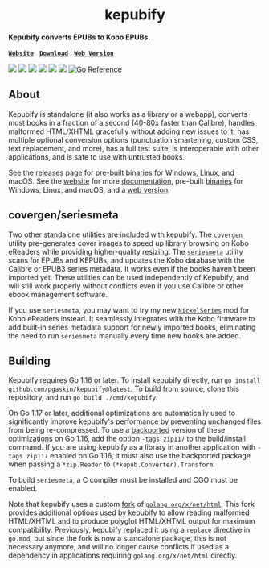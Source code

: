 <h1 align="center">kepubify</h1>

**Kepubify converts EPUBs to Kobo EPUBs.**

**[`Website`](https://pgaskin.net/kepubify/)** &nbsp; **[`Download`](https://pgaskin.net/kepubify/dl/)** &nbsp; **[`Web Version`](https://pgaskin.net/kepubify/try/)**

[![](https://img.shields.io/github/v/release/pgaskin/kepubify)](https://github.com/pgaskin/kepubify/releases/latest) [![](https://img.shields.io/drone/build/pgaskin/kepubify/master)](https://cloud.drone.io/pgaskin/kepubify) [![](https://img.shields.io/drone/build/pgaskin/kepubify/master?label=linux%20build)](https://cloud.drone.io/pgaskin/kepubify) [![](https://img.shields.io/appveyor/ci/pgaskin/kepubify/master?label=windows%20build)](https://ci.appveyor.com/project/pgaskin/kepubify/branch/master) [![](https://img.shields.io/travis/com/pgaskin/kepubify/master?label=macOS%20build)](https://travis-ci.com/pgaskin/kepubify) ![](https://img.shields.io/github/go-mod/go-version/pgaskin/kepubify) [![Go Reference](https://pkg.go.dev/badge/github.com/pgaskin/kepubify/v4.svg)](https://pkg.go.dev/github.com/pgaskin/kepubify/v4)

## About

Kepubify is standalone (it also works as a library or a webapp), converts most books in a fraction of a second (40-80x faster than Calibre), handles malformed HTML/XHTML gracefully without adding new issues to it, has multiple optional conversion options (punctuation smartening, custom CSS, text replacement, and more), has a full test suite, is interoperable with other applications, and is safe to use with untrusted books.

See the [releases](https://github.com/pgaskin/kepubify/releases/latest) page for
pre-built binaries for Windows, Linux, and macOS. See the [website](https://pgaskin.net/kepubify/) for more [documentation](https://pgaskin.net/kepubify/docs/), pre-built [binaries](https://pgaskin.net/kepubify/dl/) for Windows, Linux, and macOS, and a [web version](https://pgaskin.net/kepubify/try/).

## covergen/seriesmeta

Two other standalone utilities are included with kepubify. The
[`covergen`](./cmd/covergen) utility pre-generates cover images to speed up
library browsing on Kobo eReaders while providing higher-quality resizing. The
[`seriesmeta`](./cmd/seriesmeta) utility scans for EPUBs and KEPUBs, and updates
the Kobo database with the Calibre or EPUB3 series metadata. It works even if
the books haven't been imported yet. These utilities can be used independently
of Kepubify, and will still work properly without conflicts even if you use
Calibre or other ebook management software.

If you use `seriesmeta`, you may want to try my new
[`NickelSeries`](https://www.mobileread.com/forums/showthread.php?t=331680) mod
for Kobo eReaders instead. It seamlessly integrates with the Kobo firmware to
add built-in series metadata support for newly imported books, eliminating the
need to run `seriesmeta` manually every time new books are added.

## Building

Kepubify requires Go 1.16 or later. To install kepubify directly, run `go
install github.com/pgaskin/kepubify@latest`. To build from source, clone this
repository, and run `go build ./cmd/kepubify`.

On Go 1.17 or later, additional optimizations are automatically used to
significantly improve kepubify's performance by preventing unchanged files from
being re-compressed. To use a
[backported](https://github.com/pgaskin/kepubify/tree/forks/go116-zip.go117)
version of these optimizations on Go 1.16, add the option `-tags zip117` to the
build/install command. If you are using kepubify as a library in another
application with `-tags zip117` enabled on Go 1.16, it must also use the
backported package when passing a `*zip.Reader` to
`(*kepub.Converter).Transform`.

To build `seriesmeta`, a C compiler must be installed and CGO must be enabled.

Note that kepubify uses a custom
[fork](https://github.com/pgaskin/kepubify/tree/forks/html) of
[`golang.org/x/net/html`](https://pkg.go.dev/golang.org/x/net/html). This fork
provides additional options used by kepubify to allow reading malformed
HTML/XHTML and to produce polyglot HTML/XHTML output for maximum compatibility.
Previously, kepubify replaced it using a `replace` directive in `go.mod`, but
since the fork is now a standalone package, this is not necessary anymore, and
will no longer cause conflicts if used as a dependency in applications requiring
`golang.org/x/net/html` directly.

